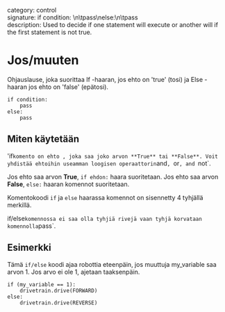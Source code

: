 category: control  
signature: if condition: \n\tpass\nelse:\n\tpass  
description: Used to decide if one statement will execute or another will if the first statement is not true.

# Jos/muuten

Ohjauslause, joka suorittaa If -haaran, jos ehto on 'true' (tosi) ja Else -haaran jos ehto on 'false' (epätosi). 

```don
if condition:
    pass
else:
    pass

```

## Miten käytetään

'if` komento on ehto , joka saa joko arvon **True** tai **False**. Voit yhdistää ehtoihin useamman loogisen operaattorin `and`, `or`, and `not`. 

Jos ehto saa arvon **True**, `if ehdon:` haara suoritetaan. Jos ehto saa arvon **False**, `else:` haaran komennot suoritetaan.

Komentokoodi `if` ja `else` haarassa komennot on sisennetty 4 tyhjällä merkillä.

if/else` komennossa ei saa olla tyhjiä rivejä vaan tyhjä korvataan komennolla `pass`. 

## Esimerkki

Tämä `if/else` koodi ajaa robottia eteenpäin, jos muuttuja my_variable saa arvon 1. Jos arvo ei ole 1, ajetaan taaksenpäin. 

```don
if (my_variable == 1):
    drivetrain.drive(FORWARD)
else:
    drivetrain.drive(REVERSE)
```

<advanced>
</advanced>
